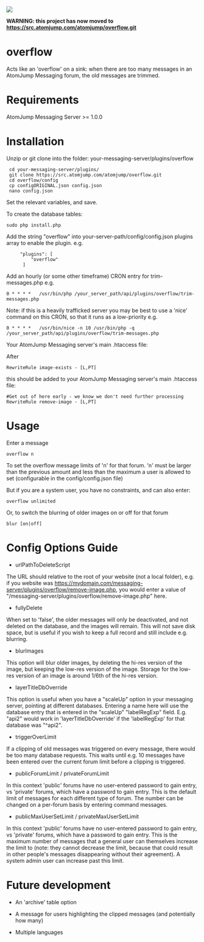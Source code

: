 <img src="https://atomjump.com/images/logo80.png">

__WARNING: this project has now moved to https://src.atomjump.com/atomjump/overflow.git__

# overflow

Acts like an 'overflow' on a sink: when there are too many messages in an AtomJump Messaging forum, the old messages are trimmed.

# Requirements

AtomJump Messaging Server >= 1.0.0


# Installation


Unzip or git clone into the folder: your-messaging-server/plugins/overflow

```
 cd your-messaging-server/plugins/
 git clone https://src.atomjump.com/atomjump/overflow.git
 cd overflow/config
 cp configORIGINAL.json config.json
 nano config.json
```

Set the relevant variables, and save.

To create the database tables:
```
sudo php install.php
```

Add the string "overflow" into your-server-path/config/config.json plugins array to enable the plugin. e.g. 
```
     "plugins": [
         "overflow"
      ]
```

Add an hourly (or some other timeframe) CRON entry for trim-messages.php e.g.

```
0 * * * *   /usr/bin/php /your_server_path/api/plugins/overflow/trim-messages.php
```

Note: if this is a heavily trafficked server you may be best to use a 'nice' command on this CRON, so that it runs as a low-priority e.g.

```
0 * * * *	/usr/bin/nice -n 10 /usr/bin/php -q /your_server_path/api/plugins/overflow/trim-messages.php
```


Your AtomJump Messaging server's main .htaccess file:

After 
```
RewriteRule image-exists - [L,PT]
```
this should be added to your AtomJump Messaging server's main .htaccess file:
```
#Get out of here early - we know we don't need further processing
RewriteRule remove-image - [L,PT]
```


# Usage

Enter a message
```
overflow n
```
To set the overflow message limits of 'n' for that forum. 'n' must be larger than the previous amount and less than the maximum a user is allowed to set (configurable in the config/config.json file)

But if you are a system user, you have no constraints, and can also enter:
```
overflow unlimited
```

Or, to switch the blurring of older images on or off for that forum
```
blur [on|off]
```


# Config Options Guide

* urlPathToDeleteScript

The URL should relative to the root of your website (not a local folder), e.g. if you website was https://mydomain.com/messaging-server/plugins/overflow/remove-image.php, you would enter a value of "/messaging-server/plugins/overflow/remove-image.php" here.


* fullyDelete

When set to 'false', the older messages will only be deactivated, and not deleted on the database, and the images will remain. This will not save disk space, but is useful if you wish to keep a full record and still include e.g. blurring.

* blurImages

This option will blur older images, by deleting the hi-res version of the image, but keeping the low-res version of the image. Storage for the low-res version of an image is around 1/6th of the hi-res version.

* layerTitleDbOverride

This option is useful when you have a "scaleUp" option in your messaging server, pointing at different databases.  Entering a name here will use the database entry that is entered in the "scaleUp" "labelRegExp" field. E.g. "api2" would work in 'layerTitleDbOverride' if the 'labelRegExp' for that database was "^api2".

* triggerOverLimit

If a clipping of old messages was triggered on every message, there would be too many database requests. This waits until e.g. 10 messages have been entered over the current forum limit before a clipping is triggered.

* publicForumLimit / privateForumLimit

In this context 'public' forums have no user-entered password to gain entry, vs 'private' forums, which have a password to gain entry. This is the default limit of messages for each different type of forum.  The number can be changed on a per-forum basis by entering command messages.

* publicMaxUserSetLimit / privateMaxUserSetLimit

In this context 'public' forums have no user-entered password to gain entry, vs 'private' forums, which have a password to gain entry. This is the maximum number of messages that a general user can themselves increase the limit to (note: they cannot decrease the limit, because that could result in other people's messages disappearing without their agreement). A system admin user can increase past this limit.


# Future development

* An 'archive' table option

* A message for users highlighting the clipped messages (and potentially how many)

* Multiple languages
